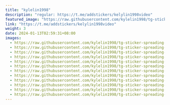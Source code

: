```yaml
---
title: "kylelin1998"
description: "regular: https://t.me/addstickers/kelylin1998video"
featured_image: "https://raw.githubusercontent.com/kylelin1998/tg-sticker-spreading-worldwide-images/main/img/60d8e4c0-6b40-4165-86aa-5172e9340194.jpg"
link: "https://t.me/addstickers/kelylin1998video"
weight: 3
date: 2024-01-13T02:59:31+08:00
images:
  - https://raw.githubusercontent.com/kylelin1998/tg-sticker-spreading-worldwide-images/main/img/60d8e4c0-6b40-4165-86aa-5172e9340194.jpg
  - https://raw.githubusercontent.com/kylelin1998/tg-sticker-spreading-worldwide-images/main/img/319fee86-2176-4a6b-9a27-a97f5c3af0ad.jpg
  - https://raw.githubusercontent.com/kylelin1998/tg-sticker-spreading-worldwide-images/main/img/892404fd-a1b7-47b1-94a3-d5fccda73c90.jpg
  - https://raw.githubusercontent.com/kylelin1998/tg-sticker-spreading-worldwide-images/main/img/cbdcbc25-8a00-46a4-b587-3f40d15af71b.jpg
  - https://raw.githubusercontent.com/kylelin1998/tg-sticker-spreading-worldwide-images/main/img/65f36b0f-f170-4336-bf95-40b830579482.jpg
  - https://raw.githubusercontent.com/kylelin1998/tg-sticker-spreading-worldwide-images/main/img/e6a24cfd-28a5-42cc-9edc-20e172df5fe8.jpg
  - https://raw.githubusercontent.com/kylelin1998/tg-sticker-spreading-worldwide-images/main/img/24225fb4-8474-4698-8270-dce6eda19e98.jpg
  - https://raw.githubusercontent.com/kylelin1998/tg-sticker-spreading-worldwide-images/main/img/396af6ee-1936-48f5-8a1e-d0e789df5dad.jpg
  - https://raw.githubusercontent.com/kylelin1998/tg-sticker-spreading-worldwide-images/main/img/592aa2e7-6011-46a5-953b-96c8d5053831.jpg
  - https://raw.githubusercontent.com/kylelin1998/tg-sticker-spreading-worldwide-images/main/img/7fae4af2-4ece-4ea6-a47e-42408198d81a.jpg
  - https://raw.githubusercontent.com/kylelin1998/tg-sticker-spreading-worldwide-images/main/img/4689866a-f119-4b30-8555-b48cf5180e2e.jpg
  - https://raw.githubusercontent.com/kylelin1998/tg-sticker-spreading-worldwide-images/main/img/ae97f2c6-d1ef-4c95-a670-b2f301210c4f.jpg
---
```

